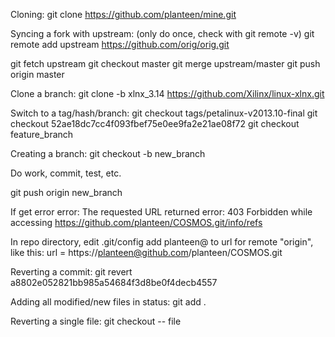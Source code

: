 Cloning:
git clone https://github.com/planteen/mine.git

Syncing a fork with upstream:
(only do once, check with git remote -v)
git remote add upstream https://github.com/orig/orig.git

git fetch upstream
git checkout master
git merge upstream/master
git push origin master

Clone a branch:
git clone -b xlnx_3.14 https://github.com/Xilinx/linux-xlnx.git

Switch to a tag/hash/branch:
git checkout tags/petalinux-v2013.10-final
git checkout 52ae18dc7cc4f093fbef75e0ee9fa2e21ae08f72
git checkout feature_branch

Creating a branch:
git checkout -b new_branch

Do work, commit, test, etc.

git push origin new_branch

If get error
error: The requested URL returned error: 403 Forbidden while accessing https://github.com/planteen/COSMOS.git/info/refs

In repo directory, edit .git/config
add planteen@ to url for remote "origin", like this:
url = https://planteen@github.com/planteen/COSMOS.git

Reverting a commit:
git revert a8802e052821bb985a54684f3d8be0f4decb4557

Adding all modified/new files in status:
git add .

Reverting a single file:
git checkout -- file
